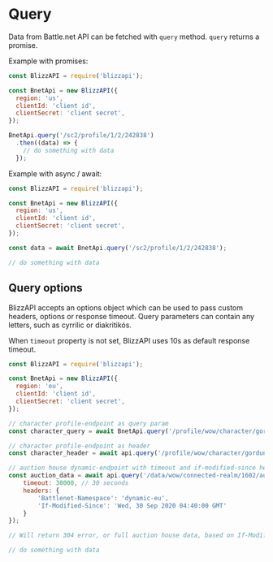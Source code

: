 # Query

Data from Battle.net API can be fetched with ``query`` method. ``query`` returns a promise.

Example with promises:

```js
const BlizzAPI = require('blizzapi');

const BnetApi = new BlizzAPI({
  region: 'us',
  clientId: 'client id',
  clientSecret: 'client secret',
});

BnetApi.query('/sc2/profile/1/2/242838')
  .then((data) => {
    // do something with data
  });
```

Example with async / await:

```js
const BlizzAPI = require('blizzapi');

const BnetApi = new BlizzAPI({
  region: 'us',
  clientId: 'client id',
  clientSecret: 'client secret',
});

const data = await BnetApi.query('/sc2/profile/1/2/242838');

// do something with data
```

## Query options

BlizzAPI accepts an options object which can be used to pass custom headers, options or response timeout. Query parameters can contain any letters, such as cyrrilic or diakritikós.

When `timeout` property is not set, BlizzAPI uses 10s as default response timeout.

```js
const BlizzAPI = require('blizzapi');

const BnetApi = new BlizzAPI({
  region: 'eu',
  clientId: 'client id',
  clientSecret: 'client secret',
});

// character profile-endpoint as query param
const character_query = await BnetApi.query('/profile/wow/character/gordunni/инициатива?namespace=profile-eu');

// character profile-endpoint as header
const character_header = await api.query('/profile/wow/character/gordunni/инициатива', { headers: { 'Battlenet-Namespace':'profile-eu' } } );

// auction house dynamic-endpoint with timeout and if-modified-since header
const auction_data = await api.query('/data/wow/connected-realm/1602/auctions', {
    timeout: 30000, // 30 seconds
    headers: {
        'Battlenet-Namespace': 'dynamic-eu',
        'If-Modified-Since': 'Wed, 30 Sep 2020 04:40:00 GMT'
    }
});

// Will return 304 error, or full auction house data, based on If-Modified-Since value

// do something with data
```
